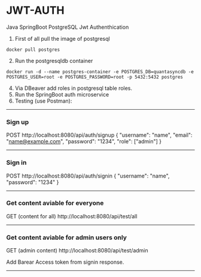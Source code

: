 # JWT-AUTH
Java SpringBoot PostgreSQL Jwt Authenthication

1. First of all pull the image of postgresql
```
docker pull postgres    
```
2. Run the postgresqldb container
```
docker run -d --name postgres-container -e POSTGRES_DB=quantasyncdb -e POSTGRES_USER=root -e POSTGRES_PASSWORD=root -p 5432:5432 postgres
```
4. Via DBeaver add roles in postgresql table roles.
5. Run the SpringBoot auth microservice
6. Testing (use Postman):
___
### Sign up
POST
http://localhost:8080/api/auth/signup
{
    "username": "name",
    "email": "name@example.com",
    "password": "1234",
    "role": ["admin"]
}
___
### Sign in
POST
http://localhost:8080/api/auth/signin
{
    "username": "name",
    "password": "1234"
}
___
### Get content aviable for everyone
GET (content for all)
http://localhost:8080/api/test/all
___
### Get content aviable for admin users only
GET (admin content)
http://localhost:8080/api/test/admin

Add Barear Access token from signin response.
___

